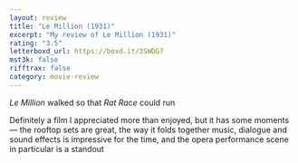 ```yaml
---
layout: review
title: "Le Million (1931)"
excerpt: "My review of Le Million (1931)"
rating: "3.5"
letterboxd_url: https://boxd.it/3SWDG7
mst3k: false
rifftrax: false
category: movie-review
---
```


<i>Le Million</i> walked so that <i>Rat Race</i> could run

Definitely a film I appreciated more than enjoyed, but it has some moments — the rooftop sets are great, the way it folds together music, dialogue and sound effects is impressive for the time, and the opera performance scene in particular is a standout
